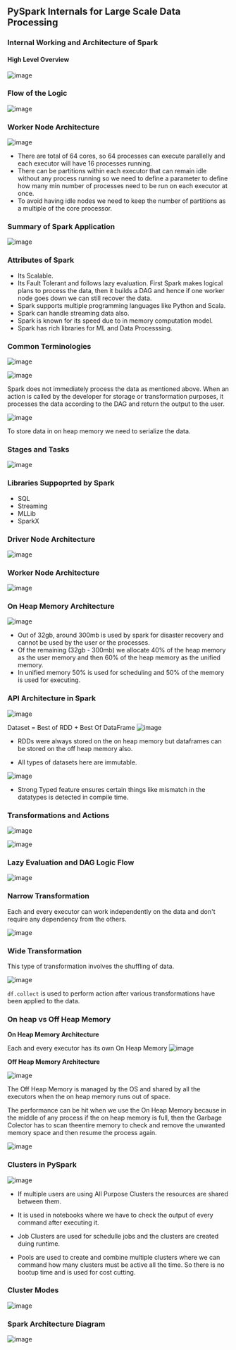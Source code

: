 ## PySpark Internals for Large Scale Data Processing

### Internal Working and Architecture of Spark

#### High Level Overview 
![image](https://github.com/vedanthv/data-engg/assets/44313631/fc63ecce-41ce-477b-8964-86a4a4b86d20)

### Flow of the Logic
![image](https://github.com/vedanthv/data-engg/assets/44313631/a0091ce1-edaf-4dce-9754-caf5238f8506)

### Worker Node Architecture
![image](https://github.com/vedanthv/data-engg/assets/44313631/ea6e5e52-7b70-4550-8fef-8858691bbbd2)
- There are total of 64 cores, so 64 processes can execute parallelly and each executor will have 16 processes running.
- There can be partitions within each executor that can remain idle without any process running so we need to define a parameter to define how many min number of processes need to be run on each executor at once.
- To avoid having idle nodes we need to keep the number of partitions as a multiple of the core processor.

### Summary of Spark Application
![image](https://github.com/vedanthv/data-engg/assets/44313631/84d10017-7a63-49cc-97d6-0c9761d7ae47)

### Attributes of Spark
- Its Scalable.
- Its Fault Tolerant and follows lazy evaluation. First Spark makes logical plans to process the data, then it builds a DAG and hence if one worker node goes down we can still recover the data.
- Spark supports multiple programming languages like Python and Scala.
- Spark can handle streaming data also.
- Spark is known for its speed due to in memory computation model.
- Spark has rich libraries for ML and Data Processsing.

### Common Terminologies
![image](https://github.com/vedanthv/data-engg/assets/44313631/f3d39071-82b2-4d95-8bf0-69c5da259f36)

![image](https://github.com/vedanthv/data-engg/assets/44313631/de3e02ff-2580-433f-8183-935ac4b2feda)

Spark does not immediately process the data as mentioned above. When an action is called by the developer for storage or transformation purposes, it processes the data according to the DAG and return the output to the user.

![image](https://github.com/vedanthv/data-engg/assets/44313631/93110364-1dc5-443c-b6ad-9d89edcf7b46)

To store data in on heap memory we need to serialize the data.

### Stages and Tasks 
![image](https://github.com/vedanthv/data-engg/assets/44313631/0c913da4-73d2-4bf2-b844-05a6a38b2797)

### Libraries Suppoprted by Spark
- SQL
- Streaming
- MLLib
- SparkX

### Driver Node Architecture
![image](https://github.com/vedanthv/data-engg/assets/44313631/b1d68634-96f0-4354-9fb6-43c4c28f4265)

### Worker Node Architecture
![image](https://github.com/vedanthv/data-engg/assets/44313631/7ebf4dee-073a-46c3-8c8d-01f6f0ec30b1)

### On Heap Memory Architecture
![image](https://github.com/vedanthv/data-engg/assets/44313631/28abf5f6-c5f2-4a54-8094-5265a4f7fab9)

- Out of 32gb, around 300mb is used by spark for disaster recovery and cannot be used by the user or the processes.
- Of the remaining (32gb - 300mb) we allocate 40% of the heap memory as the user memory and then 60% of the heap memory as the unified memory.
- In unified memory 50% is used for scheduling and 50% of the memory is used for executing.

### API Architecture in Spark

![image](https://github.com/vedanthv/data-engg/assets/44313631/8624a26b-2757-44cf-8dfe-c62ad0bc3f40)

Dataset = Best of RDD + Best Of DataFrame
![image](https://github.com/vedanthv/data-engg/assets/44313631/03ca4c37-ea52-4a32-83ed-29c860ff0b7a)

- RDDs were always stored on the on heap memory but dataframes can be stored on the off heap memory also.

- All types of datasets here are immutable.

![image](https://github.com/vedanthv/data-engg/assets/44313631/81820aea-4e35-4844-b2dc-57d94bcf742d)

- Strong Typed feature ensures certain things like mismatch in the datatypes is detected in compile time.

### Transformations and Actions

![image](https://github.com/vedanthv/data-engg/assets/44313631/dd340e15-a52a-4bc1-8d74-cee5a2e33aad)

![image](https://github.com/vedanthv/data-engg/assets/44313631/9c0eaada-5429-481b-a639-2903571ff9a2)

### Lazy Evaluation and DAG Logic Flow

![image](https://github.com/vedanthv/data-engg/assets/44313631/83769424-47af-45a5-b47d-f4c1acf3aaa6)

### Narrow Transformation

Each and every executor can work independently on the data and don't require any dependency from the others.

![image](https://github.com/vedanthv/data-engg/assets/44313631/caddbaaf-39be-4907-9722-abc1dc609a14)

### Wide Transformation

This type of transformation involves the shuffling of data.

![image](https://github.com/vedanthv/data-engg/assets/44313631/0540bea6-e3b3-4f95-b111-9b035682af43)

```df.collect``` is used to perform action after various transformations have been applied to the data.

### On heap vs Off Heap Memory

**On Heap Memory Architecture**

Each and every executor has its own On Heap Memory
![image](https://github.com/vedanthv/data-engg/assets/44313631/36dfd2f0-bd1d-44e3-9c0d-2dc98ac14292)

**Off Heap Memory Architecture**

![image](https://github.com/vedanthv/data-engg/assets/44313631/94e2ed45-54e8-4cb1-9e26-053b9a8b77e0)

The Off Heap Memory is managed by the OS and shared by all the executors when the on heap memory runs out of space.

The performance can be hit when we use the On Heap Memory because in the middle of any process if the on heap memory is full, then the Garbage Colector has to scan theentire memory to check and remove the unwanted memory space and then resume the process again.

![image](https://github.com/vedanthv/data-engg/assets/44313631/b1c493c3-6071-4442-9133-50a799b29374)

### Clusters in PySpark

![image](https://github.com/vedanthv/data-engg/assets/44313631/0b23a605-1585-4cf2-83b0-117a41a45897)

- If multiple users are using All Purpose Clusters the resources are shared between them.

- It is used in notebooks where we have to check the output of every command after executing it.

- Job Clusters are used for schedulle jobs and the clusters are created duing runtime.

- Pools are used to create and combine multiple clusters where we can command how many clusters must be active all the time. So there is no bootup time and is used for cost cutting.

### Cluster Modes

![image](https://github.com/vedanthv/data-engg/assets/44313631/71d9774b-367c-48e3-bf67-b89f3693dafd)

### Spark Architecture Diagram

![image](https://github.com/vedanthv/data-engg/assets/44313631/3186a6a2-5521-481a-9de1-1853087a9031)
